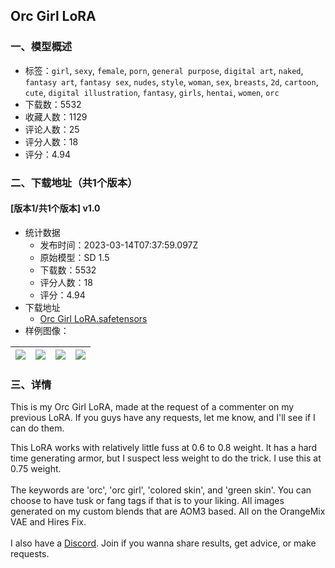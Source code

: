 ## Orc Girl LoRA
### 一、模型概述

- 标签：`girl`, `sexy`, `female`, `porn`, `general purpose`, `digital art`, `naked`, `fantasy art`, `fantasy sex`, `nudes`, `style`, `woman`, `sex`, `breasts`, `2d`, `cartoon`, `cute`, `digital illustration`, `fantasy`, `girls`, `hentai`, `women`, `orc`
- 下载数：5532
- 收藏人数：1129
- 评论人数：25
- 评分人数：18
- 评分：4.94

### 二、下载地址（共1个版本）

#### [版本1/共1个版本] v1.0

- 统计数据
  - 发布时间：2023-03-14T07:37:59.097Z
  - 原始模型：SD 1.5
  - 下载数：5532
  - 评分人数：18
  - 评分：4.94
- 下载地址
  - [Orc Girl LoRA.safetensors](https://civitai.com/api/download/models/22960)
- 样例图像：

| <img src="https://image.civitai.com/xG1nkqKTMzGDvpLrqFT7WA/eab2d7cf-0655-49c1-baa8-0aa501e58800/width=450/248309.jpeg" /> | <img src="https://image.civitai.com/xG1nkqKTMzGDvpLrqFT7WA/8b827296-152e-47b5-4d56-5a43f42dc700/width=450/248316.jpeg" /> | <img src="https://image.civitai.com/xG1nkqKTMzGDvpLrqFT7WA/39b8349d-5a8c-481e-2146-7fad54a26400/width=450/248315.jpeg" /> | <img src="https://image.civitai.com/xG1nkqKTMzGDvpLrqFT7WA/cbb0b610-57e7-47c1-b45d-02549c5c6400/width=450/248314.jpeg" /> |
| ---- | ---- | ---- | ---- |


### 三、详情
<p>This is my Orc Girl LoRA, made at the request of a commenter on my previous LoRA. If you guys have any requests, let me know, and I'll see if I can do them.<br /></p><p>This LoRA works with relatively little fuss at 0.6 to 0.8 weight. It has a hard time generating armor, but I suspect less weight to do the trick. I use this at 0.75 weight. <br /><br />The keywords are 'orc', 'orc girl', 'colored skin', and 'green skin'. You can choose to have tusk or fang tags if that is to your liking. All images generated on my custom blends that are AOM3 based. All on the OrangeMix VAE and Hires Fix.<br /><br />I also have a <a target="_blank" rel="ugc" href="https://discord.gg/g9xv69mAeB">Discord</a>. Join if you wanna share results, get advice, or make requests.</p>